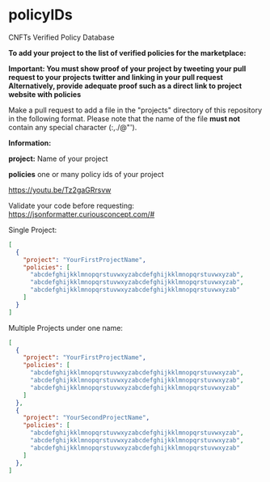 # policyIDs
CNFTs Verified Policy Database 

__**To add your project to the list of verified policies for the marketplace:**__

**__Important:__ You must show proof of your project by tweeting your pull request to your projects twitter and linking in your pull request
Alternatively, provide adequate proof such as a direct link to project website with policies**

Make a pull request to add a file in the "projects" directory of this repository in the following format.
Please note that the name of the file **must not** contain any special character (:,./\@"').

__**Information:**__

**project:** Name of your project

**policies** one or many policy ids of your project

https://youtu.be/Tz2gaGRrsvw

Validate your code before requesting: https://jsonformatter.curiousconcept.com/#

Single Project:
```json
[
  {
    "project": "YourFirstProjectName",
    "policies": [
      "abcdefghijkklmnopqrstuvwxyzabcdefghijkklmnopqrstuvwxyzab",
      "abcdefghijkklmnopqrstuvwxyzabcdefghijkklmnopqrstuvwxyzab",
      "abcdefghijkklmnopqrstuvwxyzabcdefghijkklmnopqrstuvwxyzab"
    ]
  }
]

```

Multiple Projects under one name:
```json
[
  {
    "project": "YourFirstProjectName",
    "policies": [
      "abcdefghijkklmnopqrstuvwxyzabcdefghijkklmnopqrstuvwxyzab",
      "abcdefghijkklmnopqrstuvwxyzabcdefghijkklmnopqrstuvwxyzab",
      "abcdefghijkklmnopqrstuvwxyzabcdefghijkklmnopqrstuvwxyzab"
    ]
  },
  {
    "project": "YourSecondProjectName",
    "policies": [
      "abcdefghijkklmnopqrstuvwxyzabcdefghijkklmnopqrstuvwxyzab",
      "abcdefghijkklmnopqrstuvwxyzabcdefghijkklmnopqrstuvwxyzab",
      "abcdefghijkklmnopqrstuvwxyzabcdefghijkklmnopqrstuvwxyzab"
    ]
  },
]
```
